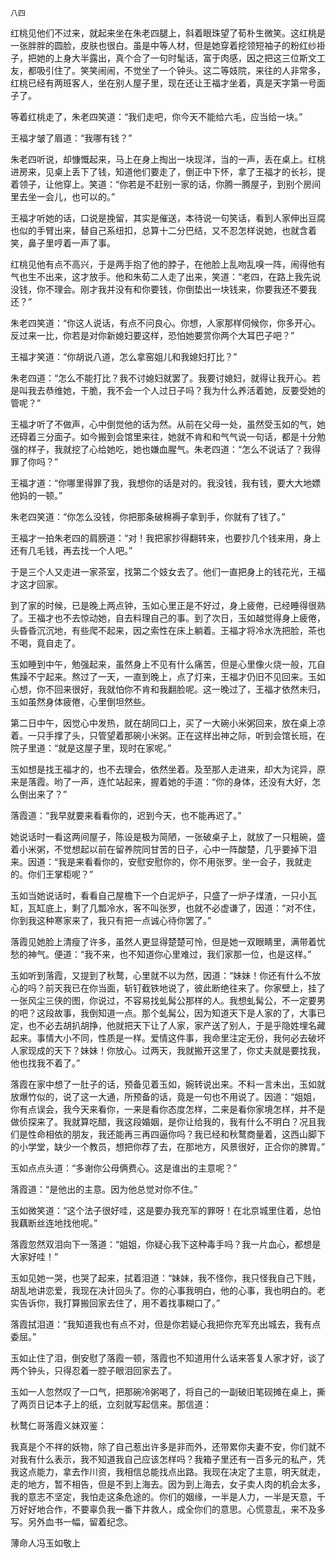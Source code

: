     八四 

   红桃见他们不过来，就起来坐在朱老四腿上，斜着眼珠望了荀朴生微笑。这红桃是一张胖胖的圆脸，皮肤也很白。虽是中等人材，但是她穿着挖领短袖子的粉红纱褂子，把她的上身大半露出，真个合了一句时髦话，富于肉感，因之把这三位斯文工友，都吸引住了。笑笑闹闹，不觉坐了一个钟头。这二等妓院，来往的人非常多，红桃已经有两班客人，坐在别人屋子里，现在还让王福才坐着，真是天字第一号面子了。

   等着红桃走了，朱老四笑道：“我们走吧，你今天不能给六毛，应当给一块。”

   王福才皱了眉道：“我哪有钱？”

   朱老四听说，却慷慨起来，马上在身上掏出一块现洋，当的一声，丢在桌上。红桃进房来，见桌上丢下了钱，知道他们要走了，倒正中下怀，拿了王福才的长衫，提着领子，让他穿上。笑道：“你若是不赶别一家的话，你腾一腾屋子，到别个房间里去坐一会儿，也可以的。”

   王福才听她的话，口说是挽留，其实是催送，本待说一句笑话，看到人家伸出豆腐也似的手臂出来，替自己系纽扣，总算十二分巴结，又不忍怎样说她，也就含着笑，鼻子里哼着一声了事。

   红桃见他有点不高兴，于是两手抱了他的脖子，在他脸上乱吻乱嗅一阵，闹得他有气也生不出来，这才放手。他和朱荀二人走了出来，笑道：“老四，在路上我先说没钱，你不理会。刚才我并没有和你要钱，你倒垫出一块钱来，你要我还不要我还？”

   朱老四笑道：“你这人说话，有点不问良心。你想，人家那样伺候你，你多开心。反过来一比，你若是对你新媳妇要这样，恐怕她要赏你两个大耳巴子吧？”

   王福才笑道：“你胡说八道，怎么拿窑姐儿和我媳妇打比？”

   朱老四道：“怎么不能打比？我不讨媳妇就罢了。我要讨媳妇，就得让我开心。若是叫我去恭维她，干脆，我不会一个人过日子吗？我为什么养活着她，反要受她的管呢？”

   王福才听了不做声，心中倒觉他的话为然。从前在父母一处，虽然受玉如的气，她还碍着三分面子。如今搬到会馆里来往，她就不肯和和气气说一句话，都是十分勉强的样子，我就挖了心给她吃，她也嫌血腥气。朱老四道：“怎么不说话了？我得罪了你吗？”

   王福才道：“你哪里得罪了我，我想你的话是对的。我没钱，我有钱，要大大地嫖他妈的一顿。”

   朱老四笑道：“你怎么没钱，你把那条破棉褥子拿到手，你就有了钱了。”

   王福才一拍朱老四的肩膀道：“对！我把家抄得翻转来，也要抄几个钱来用，身上还有几毛钱，再去找一个人吧。”

   于是三个人又走进一家茶室，找第二个妓女去了。他们一直把身上的钱花光，王福才这才回家。

   到了家的时候，已是晚上两点钟，玉如心里正是不好过，身上疲倦，已经睡得很熟了。王福才也不去惊动她，自去料理自己的事。到了次日，玉如越觉得身上疲倦，头昏昏沉沉地，有些爬不起来，因之索性在床上躺着。王福才将冷水洗把脸，茶也不喝，竟自走了。

   玉如睡到中午，勉强起来，虽然身上不见有什么痛苦，但是心里像火烧一般，兀自焦躁不宁起来。熬过了一天，一直到晚上，点了灯来，王福才仍旧不见回来。玉如心想，你不回来很好，我就怕你不肯和我翻脸呢。这一晚过了，王福才依然未归，玉如虽然身体疲倦，心里倒坦然些。

   第二日中午，因觉心中发热，就在胡同口上，买了一大碗小米粥回来，放在桌上凉着。一只手撑了头，只管望着那碗小米粥。正在这样出神之际，听到会馆长班，在院子里道：“就是这屋子里，现时在家呢。”

   玉如想是找王福才的，也不去理会，依然坐着。及至那人走进来，却大为诧异，原来是落霞。哟了一声，连忙站起来，握着她的手道：“你的身体，还没有大好，怎么倒出来了？”

   落霞道：“我早就要来看看你的，迟到今天，也不能再迟了。”

   她说话时一看这两间屋子，陈设是极为简陋，一张破桌子上，就放了一只粗碗，盛着小米粥，不觉想起以前在留养院同甘苦的日子，心中一阵酸楚，几乎要掉下泪来。因道：“我是来看看你的，安慰安慰你的，你不用张罗。坐一会子，我就走的。你们王掌柜呢？”

   玉如当她说话时，看看自己屋檐下一个白泥炉子，只盛了一炉子煤渣，一只小瓦缸，瓦缸底上，剩了几瓢冷水，客不叫张罗，也就不必虚谦了，因道：“对不住，你到我这种寒家来了，我只有把一点诚心待你罢了。”

   落霞见她脸上清瘦了许多，虽然人更显得楚楚可怜，但是她一双眼睛里，满带着忧愁的神气。便道：“我不来，也不知道你心里难过，我们家那一位，也是这样。”

   玉如听到落霞，又提到了秋鹜，心里就不以为然，因道：“妹妹！你还有什么不放心的吗？前天我已在你当面，斩钉截铁地说了，彼此断绝往来了。你家壁上，挂了一张风尘三侠的图，你说过，不容易找虬髯公那样的人。我想虬髯公，不一定要男的吧？这段故事，我倒知道一点。那个虬髯公，因为知道天下是人家的了，大事已定，也不必去胡扒胡挣，他就把天下让了人家，家产送了别人，于是乎隐姓埋名藏起来。事情大小不同，性质是一样。爱情这件事，我命里注定无份，我何必去破坏人家现成的天下？妹妹！你放心。过两天，我就搬开这里了，你丈夫就是要找我，他也找我不着了。”

   落霞在家中想了一肚子的话，预备见着玉如，婉转说出来。不料一言未出，玉如就放爆竹似的，说了这一大通，所预备的话，竟是一句也不用说了。因道：“姐姐，你有点误会，我今天来看你，一来是看你态度怎样，二来是看你家境怎样，并不是做侦探来了。我就算吃醋，我这段婚姻，是你让给我的，我有什么不明白？况且我们是性命相依的朋友，我还能再三再四逼你吗？我已经和秋鹜商量着，这西山脚下的小学堂，缺少一个教员，想把你荐了去，在那地方，风景很好，正合你的脾胃。”

   玉如点点头道：“多谢你公母俩费心。这是谁出的主意呢？”

   落霞道：“是他出的主意。因为他总觉对你不住。”

   玉如微笑道：“这个法子很好哇，这是要办我充军的罪呀！在北京城里住着，总怕我藕断丝连地找他呢。”

   落霞忽然双泪向下一落道：“姐姐，你疑心我下这种毒手吗？我一片血心，都想是大家好哇！”

   玉如见她一哭，也哭了起来，拭着泪道：“妹妹，我不怪你，我只怪我自己下贱，胡乱地讲恋爱，我现在决计回头了。你的心事我明白，他的心事，我也明白的。老实告诉你，我打算搬回家去住了，用不着找事糊口了。”

   落霞拭泪道：“我知道我也有点不对，但是你若疑心我把你充军充出城去，我有点委屈。”

   玉如止住了泪，倒安慰了落霞一顿，落霞也不知道用什么话来答复人家才好，谈了两个钟头，只得忍着一腔子眼泪回家去了。

   玉如一人忽然叹了一口气，把那碗冷粥喝了，将自己的一副破旧笔砚摊在桌上，撕了两页日记本子上的纸，立刻就写起信来。那信道：

   秋鹜仁哥落霞义妹双鉴：

   我真是个不祥的妖物，除了自己惹出许多是非而外，还带累你夫妻不安，你们就不对我有什么表示，我不知道我自己应该怎样吗？我箱子里还有一百多元的私产，凭我这点能力，拿去作川资，我相信总能找点出路。我现在决定了主意，明天就走，走的地方，暂不相告，但是不到上海去。因为到上海去，女子卖人肉的机会太多，我的意志不坚定，我怕走这条危途的。你们的姻缘，一半是人力，一半是天意，千万好好地合作，不要辜负我一番下井救人，成全你们的意思。心慌意乱，来不及多写。另外血书一幅，留着纪念。

   薄命人冯玉如敬上

